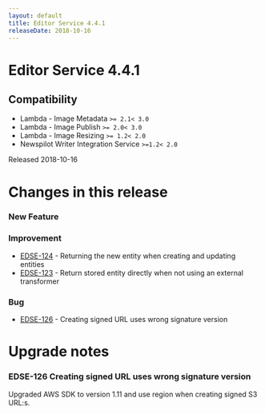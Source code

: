 ```yaml
---
layout: default
title: Editor Service 4.4.1
releaseDate: 2018-10-16
---
```

<div class="jumbotron">
    <h1>Editor Service 4.4.1</h1>    
    <h2>Compatibility</h2>
    <ul>
        <li>Lambda - Image Metadata <code>>= 2.1</code><code>< 3.0</code></li>
        <li>Lambda - Image Publish <code>>= 2.0</code><code>< 3.0</code></li>
        <li>Lambda - Image Resizing <code>>= 1.2</code><code>< 2.0</code></li>
        <li>Newspilot Writer Integration Service <code>>=1.2</code><code>< 2.0</code></li>
    </ul>
</div>

Released 2018-10-16

 

# Changes in this release  


### New Feature 



### Improvement 

 * [EDSE-124](https://jira.infomaker.se/browse/EDSE-124) - Returning the new entity when creating and updating entities 
 * [EDSE-123](https://jira.infomaker.se/browse/EDSE-123) - Return stored entity directly when not using an external transformer 


### Bug 

 * [EDSE-126](https://jira.infomaker.se/browse/EDSE-126) - Creating signed URL uses wrong signature version 




# Upgrade notes  
              
### EDSE-126 Creating signed URL uses wrong signature version 
Upgraded AWS SDK to version 1.11 and use region when creating signed S3 URL:s.   

